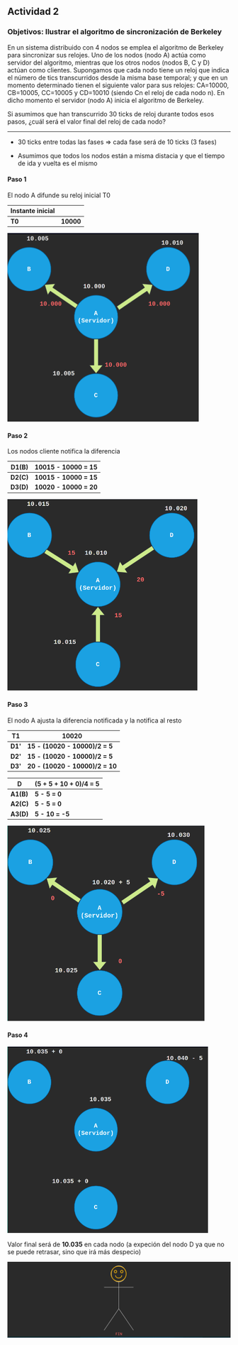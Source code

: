 ## Actividad 2

### Objetivos: Ilustrar el algoritmo de sincronización de Berkeley

En un sistema distribuido con 4 nodos se emplea el algoritmo de Berkeley para sincronizar sus relojes. Uno de los nodos (nodo A) actúa como servidor del algoritmo, mientras que los otros nodos (nodos B, C y D) actúan como clientes. Supongamos que cada nodo tiene un reloj que indica el número de tics transcurridos desde la misma base temporal; y que en un momento determinado tienen el siguiente valor para sus relojes: CA=10000, CB=10005, CC=10005 y CD=10010 (siendo Cn el reloj de cada nodo n). En dicho momento el servidor (nodo A) inicia el algoritmo de Berkeley. 

Si asumimos que han transcurrido 30 ticks de reloj durante todos esos pasos, ¿cuál será el valor final del reloj de cada nodo?

---- 

- 30 ticks entre todas las fases => cada fase será de 10 ticks (3 fases)

- Asumimos que todos los nodos están a misma distacia y que el tiempo de ida y vuelta es el mismo

#### Paso 1

El nodo A difunde su reloj inicial T0

| Instante inicial |           |
| ---------------- | --------- |
| **T0**           | **10000** |

<img title="" src="attachment/2021-05-13-19-45-39.png" alt="1" width="432" data-align="center">

#### Paso 2

Los nodos cliente notifica la diferencia

| D1(B)     | 10015 - 10000 = 15     |
| --------- |:---------------------- |
| **D2(C)** | **10015 - 10000 = 15** |
| **D3(D)** | **10020 - 10000 = 20** |

<img title="" src="attachment/2021-05-13-19-47-57.png" alt="2" width="429" data-align="center">

#### Paso 3

El nodo A ajusta la diferencia notificada y la notifica al resto

| T1      | 10020                           |
| ------- | ------------------------------- |
| **D1'** | **15 - (10020 - 10000)/2 = 5**  |
| **D2'** | **15 - (10020 - 10000)/2 = 5**  |
| **D3'** | **20 - (10020 - 10000)/2 = 10** |

| D         | (5 + 5 + 10 + 0)/4 = 5 |
| --------- | ---------------------- |
| **A1(B)** | **5 - 5 = 0**          |
| **A2(C)** | **5 - 5 = 0**          |
| **A3(D)** | **5 - 10 = -5**        |

<img title="" src="attachment/2021-05-13-19-49-12.png" alt="3" width="445" data-align="center">

#### Paso 4

<img title="" src="attachment/2021-05-13-19-50-21.png" alt="" data-align="center" width="453">

Valor final será de **10.035** en cada nodo (a expeción del nodo D ya que no se puede retrasar, sino que irá más despecio)

![](attachment/2021-05-13-19-50-55.png)
